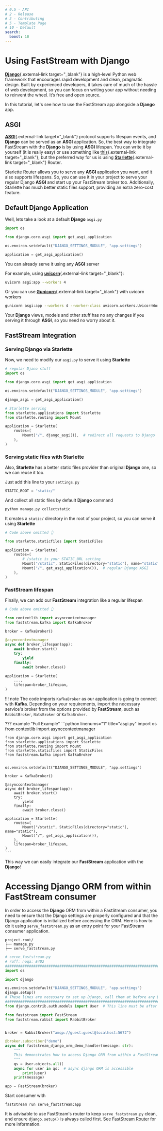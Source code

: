 ```yaml
---
# 0.5 - API
# 2 - Release
# 3 - Contributing
# 5 - Template Page
# 10 - Default
search:
  boost: 10
---
```


# Using FastStream with Django

[**Django**](https://www.djangoproject.com/){.external-link target="_blank"} is a high-level Python web framework that encourages rapid development and clean, pragmatic design. Built by experienced developers, it takes care of much of the hassle of web development, so you can focus on writing your app without needing to reinvent the wheel. It’s free and open source.

In this tutorial, let's see how to use the FastStream app alongside a **Django** app.

## ASGI

[**ASGI**](https://asgi.readthedocs.io/en/latest/){.external-link target="_blank"} protocol supports lifespan events, and **Django** can be served as an **ASGI** application. So, the best way to integrate FastStream with the **Django** is by using **ASGI** lifespan. You can write it by yourself (it is really easy) or use something like [this](https://github.com/illagrenan/django-asgi-lifespan){.external-link target="_blank"}, but the preferred way for us is using [**Starlette**](https://www.starlette.io/){.external-link target="_blank"} Router.

Starlette Router allows you to serve any **ASGI** application you want, and it also supports lifespans. So, you can use it in your project to serve your regular Django **ASGI** and start up your FastStream broker too. Additionally, Starlette has much better static files support, providing an extra zero-cost feature.

## Default Django Application

Well, lets take a look at a default **Django** `asgi.py`

```python linenums="1" title="asgi.py"
import os

from django.core.asgi import get_asgi_application

os.environ.setdefault("DJANGO_SETTINGS_MODULE", "app.settings")

application = get_asgi_application()
```

You can already serve it using any **ASGI** server

For example, using [**uvicorn**](https://www.uvicorn.org/deployment/){.external-link target="_blank"}:

```bash
uvicorn asgi:app --workers 4
```

Or you can use [**Gunicorn**](https://docs.gunicorn.org/en/latest/run.html){.external-link target="_blank"} with uvicorn workers

```bash
gunicorn asgi:app --workers 4 --worker-class uvicorn.workers.UvicornWorker
```

Your **Django** views, models and other stuff has no any changes if you serving it through **ASGI**, so you need no worry about it.

## FastStream Integration

### Serving Django via Starlette

Now, we need to modify our `asgi.py` to serve it using **Starlette**

```python linenums="1" title="asgi.py" hl_lines="16"
# regular Djano stuff
import os

from django.core.asgi import get_asgi_application

os.environ.setdefault("DJANGO_SETTINGS_MODULE", "app.settings")

django_asgi = get_asgi_application()

# Starlette serving
from starlette.applications import Starlette
from starlette.routing import Mount

application = Starlette(
    routes=(
        Mount("/", django_asgi()),  # redirect all requests to Django
    ),
)
```

### Serving static files with Starlette

Also, **Starlette** has a better static files provider than original **Django** one, so we can reuse it too.

Just add this line to your `settings.py`

```python title="settings.py"
STATIC_ROOT = "static/"
```

And collect all static files by default **Django** command

```bash
python manage.py collectstatic
```

It creates a `static/` directory in the root of your project, so you can serve it using **Starlette**

```python linenums="1" title="asgi.py" hl_lines="8"
# Code above omitted 👆

from starlette.staticfiles import StaticFiles

application = Starlette(
    routes=(
        # /static is your STATIC_URL setting
        Mount("/static", StaticFiles(directory="static"), name="static"),
        Mount("/", get_asgi_application()),  # regular Django ASGI
    ),
)
```

### FastStream lifespan

Finally, we can add our **FastStream** integration like a regular lifespan

```python linenums="1" title="asgi.py" hl_lines="18"
# Code above omitted 👆

from contextlib import asynccontextmanager
from faststream.kafka import KafkaBroker

broker = KafkaBroker()

@asynccontextmanager
async def broker_lifespan(app):
    await broker.start()
    try:
        yield
    finally:
        await broker.close()

application = Starlette(
    ...,
    lifespan=broker_lifespan,
)
```

!!! note
    The code imports `KafkaBroker` as our application is going to connect with **Kafka**. Depending on your requirements, import the necessary service's broker from the options provided by **FastStream**, such as `RabbitBroker`, `NatsBroker` or `KafkaBroker`.

??? example "Full Example"
    ```python linenums="1" title="asgi.py"
    import os
    from contextlib import asynccontextmanager

    from django.core.asgi import get_asgi_application
    from starlette.applications import Starlette
    from starlette.routing import Mount
    from starlette.staticfiles import StaticFiles
    from faststream.kafka import KafkaBroker


    os.environ.setdefault("DJANGO_SETTINGS_MODULE", "app.settings")

    broker = KafkaBroker()

    @asynccontextmanager
    async def broker_lifespan(app):
        await broker.start()
        try:
            yield
        finally:
            await broker.close()

    application = Starlette(
        routes=(
            Mount("/static", StaticFiles(directory="static"), name="static"),
            Mount("/", get_asgi_application()),
        ),
        lifespan=broker_lifespan,
    )
    ```

This way we can easily integrate our **FastStream** application with the **Django**!

# Accessing Django ORM from within FastStream consumer

In order to access the **Django** ORM from within a FastStream consumer, you need to ensure that the Django settings are properly configured and that the Django application is initialized before accessing the ORM. Here is how to do it using `serve_faststream.py` as an entry point for your FastStream consumer application.

```
project-root/
├── manage.py
├── serve_faststream.py
```
```Python
# serve_faststream.py
# ruff: noqa: E402
###############################################################################
import os

import django

os.environ.setdefault("DJANGO_SETTINGS_MODULE", "app.settings")
django.setup()
# These lines are necessary to set up Django, call them at before any Django Related imports.
###############################################################################
from django.contrib.auth.models import User  # This line must be after django.setup()

from faststream import FastStream
from faststream.rabbit import RabbitBroker


broker = RabbitBroker("amqp://guest:guest@localhost:5672")

@broker.subscriber("demo")
async def faststream_django_orm_demo_handler(message: str):
    """
    This demonstrates how to access Django ORM from within a FastStream consumer.
    """
    qs = User.objects.all()
    async for user in qs:  # async django ORM is accessible
        print(user)
    print(message)

app = FastStream(broker)
```

Start consumer with
```bash
faststream run serve_faststream:app
```

It is advisable to use FastSteam's router to keep `serve_faststream.py` clean, and ensure `django.setup()` is always called first. See [FastStream Router](https://faststream.airt.ai/latest/getting-started/routers/) for more information.
